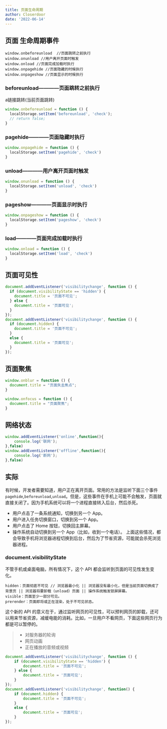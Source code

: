 ```yaml
---
title: 页面生命周期
author: Closerdoor
date: '2022-06-14'
---
```


## 页面 生命周期事件
```
window.onbeforeunload  //页面跳转之前执行
window.onunload //用户离开页面时触发
window.onload //页面完成加载时执行
window.onpagehide //页面隐藏的时候执行
window.onpageshow //页面显示的时候执行
```
### beforeunload————页面跳转之前执行
a链接跳转(当前页面跳转)
```js
window.onbeforeunload = function () {
  localStorage.setItem('beforeunload', 'check');
  // return false;
}
```
### pagehide————页面隐藏时执行
```js
window.onpagehide = function () {
  localStorage.setItem('pagehide', 'check')
}
```
### unload————用户离开页面时触发
```js
window.onunload = function () {
  localStorage.setItem('unload', 'check')
}
```
### pageshow————页面显示时执行
```js
window.onpageshow = function () {
  localStorage.setItem('pageshow', 'check')
}
```
### load————页面完成加载时执行
```js
window.onload = function () {
  localStorage.setItem('load', 'check')
}
```
## 页面可见性
```js
document.addEventListener('visibilitychange', function () {
  if (document.visibilityState == 'hidden') {
    document.title = '页面不可见';
  } else {
    document.title = '页面可见';
  }
});
document.addEventListener('visibilitychange', function () {
  if (document.hidden) {
    document.title = '页面不可见';
  }
  else {
    document.title = '页面可见';
  }
});
```
## 页面聚焦
```js
window.onblur = function () {
  document.title = "页面失去焦点";
}

window.onfocus = function () {
  document.title = "页面聚焦";
}
```

## 网络状态
```js
window.addEventListener('online',function(){
	console.log('联网');
},false)
window.addEventListener('offline',function(){
	console.log('断网');
},false)
```

## 实际
有时候，开发者需要知道，用户正在离开页面。常用的方法是监听下面三个事件`pagehide`,`beforeunload`,`unload`。但是，这些事件在手机上可能不会触发，页面就直接关闭了。因为手机系统可以将一个进程直接转入后台，然后杀死。
- 用户点击了一条系统通知，切换到另一个 App。
- 用户进入任务切换窗口，切换到另一个 App。
- 用户点击了 Home 按钮，切换回主屏幕。
- 操作系统自动切换到另一个 App（比如，收到一个电话）。
上面这些情况，都会导致手机将浏览器进程切换到后台，然后为了节省资源，可能就会杀死浏览器进程。

### document.visibilityState
不管手机或桌面电脑，所有情况下，这个 API 都会监听到页面的可见性发生变化。
```
hidden：页面彻底不可见 // 浏览器最小化 || 浏览器没有最小化，但是当前页面切换成了背景页 || 浏览器将要卸载（unload）页面 || 操作系统触发锁屏屏幕。
visible：页面至少一部分可见。
prerender：页面即将或正在渲染，处于不可见状态。
```
这个新的 API 的意义在于，通过监听网页的可见性，可以预判网页的卸载，还可以用来节省资源，减缓电能的消耗。比如，一旦用户不看网页，下面这些网页行为都是可以暂停的。
> - 对服务器的轮询
> - 网页动画
> - 正在播放的音频或视频
```js
document.addEventListener('visibilitychange', function () {
    if (document.visibilityState == 'hidden') {
        document.title = '页面不可见';
    } else {
        document.title = '页面可见';
    }
});
document.addEventListener('visibilitychange', function() {
    if (document.hidden) {
        document.title = '页面不可见';
    }
    else {
        document.title = '页面可见';
    }
});
```
